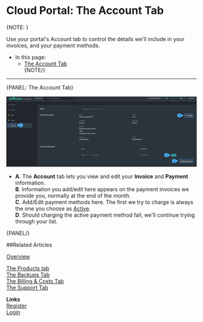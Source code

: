 # Cloud Portal: The Account Tab

{NOTE: }

Use your portal's Account tab to control the details we'll include in your invoices, and your payment methods.  

* In this page:  
   * [The Account Tab](../../cloud/portal/cloud-portal-account-tab#the-account-tab)  
{NOTE/}

---

{PANEL: The Account Tab}

!["Account Tab"](images\portal-account-tab.png "Account Tab")  

* 
   **A**. The **Account** tab lets you view and edit your **Invoice** and **Payment** information.  
   **B**. Information you add/edit here appears on the payment invoices we provide you, normally at the end of the month.  
   **C**. Add/Edit payment methods here. The first we try to charge is always the one you choose as 
      [Active](../../cloud/cloud-pricing-payment-billing#credit-card).  
   **D**. Should charging the active payment method fail, we'll continue trying through your list.  

{PANEL/}

##Related Articles
  
[Overview](../../cloud/cloud-overview)  

[The Products tab](../../cloud/portal/cloud-portal-products-tab)  
[The Backups Tab](../../cloud/portal/cloud-portal-backups-tab)  
[The Billing & Costs Tab](../../cloud/portal/cloud-portal-billing-tab)  
[The Support Tab](../../cloud/portal/cloud-portal-support-tab)  
  
**Links**  
[Register]( https://cloud.ravendb.net/user/register)  
[Login]( https://cloud.ravendb.net/user/login)  
